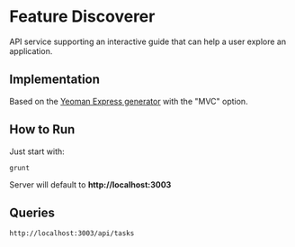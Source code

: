 # Feature Discoverer

API service supporting an interactive guide that can help a user explore an application.

## Implementation

Based on the [Yeoman Express generator](https://github.com/petecoop/generator-express) with the "MVC" option.

## How to Run

Just start with:

	grunt

Server will default to **http://localhost:3003**

## Queries

	http://localhost:3003/api/tasks